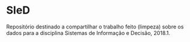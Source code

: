 # SIeD
Repositório destinado a compartilhar o trabalho feito (limpeza) sobre os dados para a disciplina Sistemas de Informação e Decisão, 2018.1.
